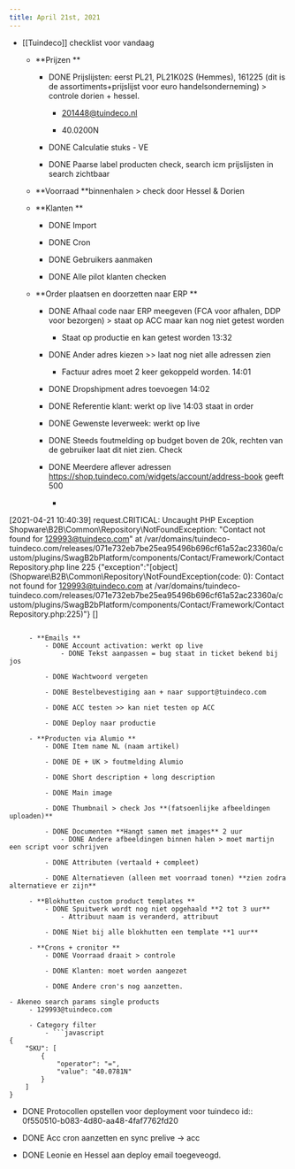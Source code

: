 ```yaml
---
title: April 21st, 2021
---
```


- [[Tuindeco]] checklist voor vandaag
	 - **Prijzen **
		 - DONE Prijslijsten: eerst PL21, PL21K02S (Hemmes), 161225 (dit is de assortiments+prijslijst voor euro handelsonderneming) > controle dorien + hessel. 
			 - [201448@tuindeco.nl](mailto:201448@tuindeco.nl)

			 - 40.0200N

		 - DONE Calculatie stuks - VE

		 - DONE Paarse label producten check, search icm prijslijsten in search zichtbaar 

	 - **Voorraad **binnenhalen > check door Hessel & Dorien 

	 - **Klanten **
		 - DONE Import

		 - DONE Cron 

		 - DONE Gebruikers aanmaken

		 - DONE Alle pilot klanten checken

	 - **Order plaatsen en doorzetten naar ERP **
		 - DONE Afhaal code naar ERP meegeven (FCA voor afhalen, DDP voor bezorgen) > staat op ACC maar kan nog niet getest worden
			 - Staat op productie en kan getest worden 13:32

		 - DONE Ander adres kiezen >> laat nog niet alle adressen zien
			 - Factuur adres moet 2 keer gekoppeld worden. 14:01

		 - DONE Dropshipment adres toevoegen 14:02

		 - DONE Referentie klant: werkt op live 14:03 staat in order

		 - DONE Gewenste leverweek: werkt op live

		 - DONE Steeds foutmelding op budget boven de 20k, rechten van de gebruiker laat dit niet zien. Check

		 - DONE Meerdere aflever adressen https://shop.tuindeco.com/widgets/account/address-book geeft 500 
			 - ```javascript
[2021-04-21 10:40:39] request.CRITICAL: Uncaught PHP Exception Shopware\B2B\Common\Repository\NotFoundException: "Contact not found for 129993@tuindeco.com" at /var/domains/tuindeco-tuindeco.com/releases/071e732eb7be25ea95496b696cf61a52ac23360a/custom/plugins/SwagB2bPlatform/components/Contact/Framework/ContactRepository.php line 225 {"exception":"[object] (Shopware\\B2B\\Common\\Repository\\NotFoundException(code: 0): Contact not found for 129993@tuindeco.com at /var/domains/tuindeco-tuindeco.com/releases/071e732eb7be25ea95496b696cf61a52ac23360a/custom/plugins/SwagB2bPlatform/components/Contact/Framework/ContactRepository.php:225)"} []

```

	 - **Emails **
		 - DONE Account activation: werkt op live 
			 - DONE Tekst aanpassen = bug staat in ticket bekend bij jos

		 - DONE Wachtwoord vergeten

		 - DONE Bestelbevestiging aan + naar support@tuindeco.com 

		 - DONE ACC testen >> kan niet testen op ACC

		 - DONE Deploy naar productie

	 - **Producten via Alumio **
		 - DONE Item name NL (naam artikel)

		 - DONE DE + UK > foutmelding Alumio

		 - DONE Short description + long description

		 - DONE Main image

		 - DONE Thumbnail > check Jos **(fatsoenlijke afbeeldingen uploaden)**

		 - DONE Documenten **Hangt samen met images** 2 uur 
			 - DONE Andere afbeeldingen binnen halen > moet martijn een script voor schrijven

		 - DONE Attributen (vertaald + compleet)

		 - DONE Alternatieven (alleen met voorraad tonen) **zien zodra alternatieve er zijn**

	 - **Blokhutten custom product templates **
		 - DONE Spuitwerk wordt nog niet opgehaald **2 tot 3 uur** 
			 - Attribuut naam is veranderd, attribuut 

		 - DONE Niet bij alle blokhutten een template **1 uur**

	 - **Crons + cronitor **
		 - DONE Voorraad draait > controle

		 - DONE Klanten: moet worden aangezet

		 - DONE Andere cron's nog aanzetten.

- Akeneo search params single products
	 - 129993@tuindeco.com

	 - Category filter
		 - ```javascript
{
    "SKU": [
        {
            "operator": "=",
            "value": "40.0781N"
        }
    ]
}
```

- DONE Protocollen opstellen voor deployment voor tuindeco
id:: 0f550510-b083-4d80-aa48-4faf7762fd20

- DONE Acc cron aanzetten en sync prelive -> acc

- DONE Leonie en Hessel aan deploy email toegeveogd.
